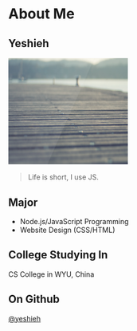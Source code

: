 # About Me

## Yeshieh

<img alt="avatar" src="ye.png" width="240">

> Life is short, I use JS.

## Major

- Node.js/JavaScript Programming
- Website Design (CSS/HTML)

## College Studying In

CS College in WYU, China

## On Github

[@yeshieh](https://github.com/yeshieh)
